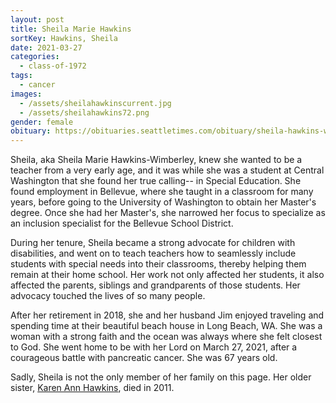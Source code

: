 ```yaml
---
layout: post
title: Sheila Marie Hawkins
sortKey: Hawkins, Sheila
date: 2021-03-27
categories:
  - class-of-1972
tags:
  - cancer
images:
  - /assets/sheilahawkinscurrent.jpg
  - /assets/sheilahawkins72.png
gender: female
obituary: https://obituaries.seattletimes.com/obituary/sheila-hawkins-wimberley-1082070778
---
```

Sheila, aka Sheila Marie Hawkins-Wimberley, knew she wanted to be a teacher from a very early age, and it was while she was a student at Central Washington that she found her true calling-- in Special Education. She found employment in Bellevue, where she taught in a classroom for many years, before going to the University of Washington to obtain her Master's degree. Once she had her Master's, she narrowed her focus to specialize as an inclusion specialist for the Bellevue School District. 

During her tenure, Sheila became a strong advocate for children with disabilities, and went on to teach teachers how to seamlessly include students with special needs into their classrooms, thereby helping them remain at their home school. Her work not only affected her students, it also affected the parents, siblings and grandparents of those students. Her advocacy touched the lives of so many people.

After her retirement in 2018, she and her husband Jim enjoyed traveling and spending time at their beautiful beach house in Long Beach, WA. She was a woman with a strong faith and the ocean was always where she felt closest to God. She went home to be with her Lord on March 27, 2021, after a courageous battle with pancreatic cancer. She was 67 years old.

Sadly, Sheila is not the only member of her family on this page. Her older sister, [Karen Ann Hawkins](https://ihsmemorial.org/class-of-1970/karen-ann-hawkins/), died in 2011.